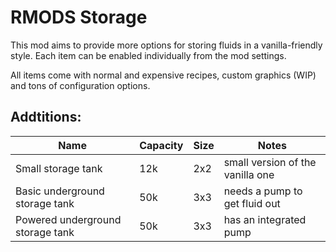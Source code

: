 # RMODS Storage

This mod aims to provide more options for storing fluids in a vanilla-friendly style. Each item can be enabled individually from the mod settings.

All items come with normal and expensive recipes, custom graphics (WIP) and tons of configuration options.

## Addtitions:
Name | Capacity | Size | Notes
-|-|-|-
Small storage tank              | 12k | 2x2 | small version of the vanilla one
Basic underground storage tank  | 50k | 3x3 | needs a pump to get fluid out
Powered underground storage tank| 50k | 3x3 | has an integrated pump
